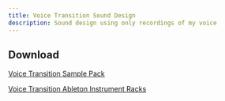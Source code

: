 ```yaml
---
title: Voice Transition Sound Design
description: Sound design using only recordings of my voice
---
```

## Download

[Voice Transition Sample Pack]("sound_design/voice_transition/voice_transition_sample_pack.zip")

[Voice Transition Ableton Instrument Racks]("sound_design/voice_transition/voice_transition_ableton_instrument_racks.zip")